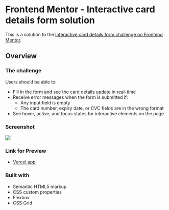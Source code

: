 # Frontend Mentor - Interactive card details form solution

This is a solution to the [Interactive card details form challenge on Frontend Mentor](https://www.frontendmentor.io/challenges/interactive-card-details-form-XpS8cKZDWw).


## Overview

### The challenge

Users should be able to:

- Fill in the form and see the card details update in real-time
- Receive error messages when the form is submitted if:
  - Any input field is empty
  - The card number, expiry date, or CVC fields are in the wrong format
- See hover, active, and focus states for interactive elements on the page

### Screenshot

![](./screenshot.jpg)

### Link for Preview

- [Vercel.app](challenges-front-end-week3.vercel.app)

### Built with

- Semantic HTML5 markup
- CSS custom properties
- Flexbox
- CSS Grid